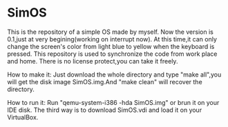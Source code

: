 # SimOS
This is the repository of a simple OS made by myself.
Now the version is 0.1,just at very begining(working on interrupt now).
At this time,it can only change the screen's color from light blue to yellow when the keyboard is pressed.
This repository is used to synchronize the code from work place and home.
There is no license protect,you can take it freely.

How to make it:
Just download the whole directory and type "make all",you will get the disk image SimOS.img.And "make clean" will recover the directory.

How to run it:
Run "qemu-system-i386 -hda SimOS.img" or brun it on your IDE disk.
The third way is to download SimOS.vdi and load it on your VirtualBox.
